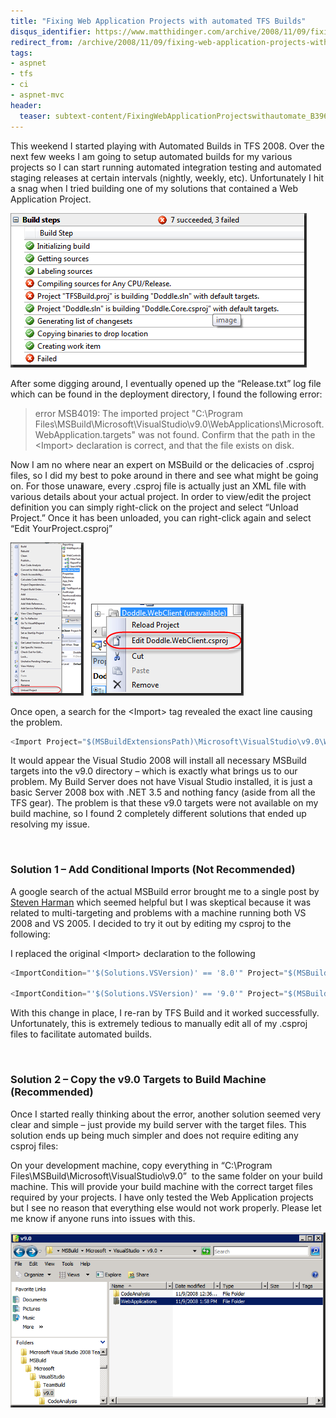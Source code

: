 ```yaml
---
title: "Fixing Web Application Projects with automated TFS Builds"
disqus_identifier: https://www.matthidinger.com/archive/2008/11/09/fixing-web-application-projects-with-automated-tfs-builds.aspx
redirect_from: /archive/2008/11/09/fixing-web-application-projects-with-automated-tfs-builds.aspx/
tags: 
- aspnet
- tfs
- ci
- aspnet-mvc
header:
  teaser: subtext-content/FixingWebApplicationProjectswithautomate_B396/image_thumb.png
---
```

This weekend I started playing with Automated Builds in TFS 2008. Over the next few weeks I am going to setup automated builds for my various projects so I can start running automated integration testing and automated staging releases at certain intervals (nightly, weekly, etc). Unfortunately I hit a snag when I tried building one of my solutions that contained a Web Application Project.

![](/images/subtext-content/FixingWebApplicationProjectswithautomate_B396/image_thumb.png)


After some digging around, I eventually opened up the “Release.txt” log file which can be found in the deployment directory, I found the following error:

> error MSB4019: The imported project "C:\\Program Files\\MSBuild\\Microsoft\\VisualStudio\\v9.0\\WebApplications\\Microsoft.WebApplication.targets" was not found. Confirm that the path in the &lt;Import&gt; declaration is correct, and that the file exists on disk.

Now I am no where near an expert on MSBuild or the delicacies of .csproj files, so I did my best to poke around in there and see what might be going on. For those unaware, every .csproj file is actually just an XML file with various details about your actual project. In order to view/edit the project definition you can simply right-click on the project and select “Unload Project.” Once it has been unloaded, you can right-click again and select “Edit YourProject.csproj”

![](/images/subtext-content/FixingWebApplicationProjectswithautomate_B396/image_thumb_3.png)
  ![](/images/subtext-content/FixingWebApplicationProjectswithautomate_B396/image_thumb_4.png)


Once open, a search for the &lt;Import&gt; tag revealed the exact line causing the problem.

```csharp
<Import Project="$(MSBuildExtensionsPath)\Microsoft\VisualStudio\v9.0\WebApplications\Microsoft.WebApplication.targets" />
```

It would appear the Visual Studio 2008 will install all necessary MSBuild targets into the v9.0 directory – which is exactly what brings us to our problem. My Build Server does not have Visual Studio installed, it is just a basic Server 2008 box with .NET 3.5 and nothing fancy (aside from all the TFS gear). The problem is that these v9.0 targets were not available on my build machine, so I found 2 completely different solutions that ended up resolving my issue.

 

### Solution 1 – Add Conditional Imports (Not Recommended)

A google search of the actual MSBuild error brought me to a single post by [Steven Harman](https://stevenharman.net/blog/archive/0001/01/01/multi-targeting-vs2005-and-vs2008-web-application-projects-a-gotcha.aspx) which seemed helpful but I was skeptical because it was related to multi-targeting and problems with a machine running both VS 2008 and VS 2005. I decided to try it out by editing my csproj to the following:

I replaced the original &lt;Import&gt; declaration to the following

```csharp
<ImportCondition="'$(Solutions.VSVersion)' == '8.0'" Project="$(MSBuildExtensionsPath)\Microsoft\VisualStudio\v8.0\WebApplications\Microsoft.WebApplication.targets" />

<ImportCondition="'$(Solutions.VSVersion)' == '9.0'" Project="$(MSBuildExtensionsPath)\Microsoft\VisualStudio\v9.0\WebApplications\Microsoft.WebApplication.targets" />
```

With this change in place, I re-ran by TFS Build and it worked successfully. Unfortunately, this is extremely tedious to manually edit all of my .csproj files to facilitate automated builds.

 

### Solution 2 – Copy the v9.0 Targets to Build Machine (Recommended)

Once I started really thinking about the error, another solution seemed very clear and simple – just provide my build server with the target files. This solution ends up being much simpler and does not require editing any csproj files:

On your development machine, copy everything in “C:\\Program Files\\MSBuild\\Microsoft\\VisualStudio\\v9.0”  to the same folder on your build machine. This will provide your build machine with the correct target files required by your projects. I have only tested the Web Application projects but I see no reason that everything else would not work properly. Please let me know if anyone runs into issues with this.

![](/images/subtext-content/FixingWebApplicationProjectswithautomate_B396/image_thumb_5.png)


